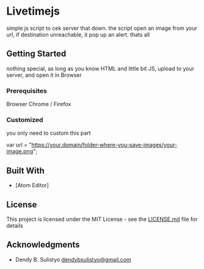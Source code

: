 # Livetimejs

simple js script to cek server that down. the script open an image from your url, if destination unreachable, it pop up an alert. thats all

## Getting Started

nothing special, as long as you know HTML and little bit JS, upload to your server, and open it in Browser

### Prerequisites

Browser Chrome / Firefox


### Customized

you only need to custom this part

var url = "https://your.domain/folder-where-you-save-images/your-image.png";


## Built With

* [Atom Editor]


## License

This project is licensed under the MIT License - see the [LICENSE.md](LICENSE.md) file for details

## Acknowledgments

* Dendy B. Sulistyo dendybsulistyo@gmail.com
